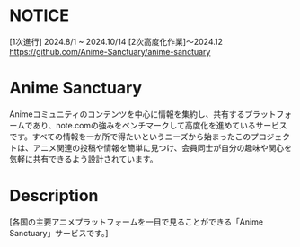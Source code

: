 # NOTICE
[1次進行] 2024.8/1 ~ 2024.10/14
[2次高度化作業]〜2024.12
https://github.com/Anime-Sanctuary/anime-sanctuary

# Anime Sanctuary
Animeコミュニティのコンテンツを中心に情報を集約し、共有するプラットフォームであり、note.comの強みをベンチマークして高度化を進めているサービスです。すべての情報を一か所で得たいというニーズから始まったこのプロジェクトは、アニメ関連の投稿や情報を簡単に見つけ、会員同士が自分の趣味や関心を気軽に共有できるよう設計されています。

# Description
[各国の主要アニメプラットフォームを一目で見ることができる「Anime Sanctuary」サービスです。]
